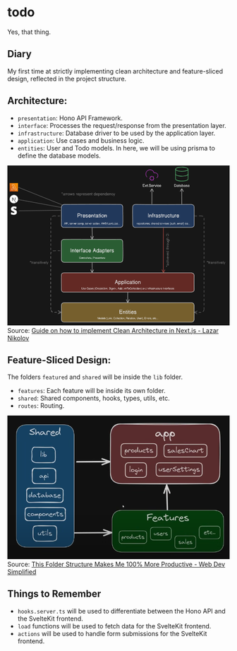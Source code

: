 # todo

Yes, that thing.

## Diary

My first time at strictly implementing clean architecture and feature-sliced design, reflected in the project structure.

## Architecture:

- `presentation`: Hono API Framework.
- `interface`: Processes the request/response from the presentation layer.
- `infrastructure`: Database driver to be used by the application layer.
- `application`: Use cases and business logic.
- `entities`: User and Todo models. In here, we will be using prisma to define the database models.

![clean architecture](./static/clean-architecture.png)
Source: [Guide on how to implement Clean Architecture in Next.js - Lazar Nikolov](https://www.youtube.com/watch?v=jJVAla0dWJo)

## Feature-Sliced Design:

The folders `featured` and `shared` will be inside the `lib` folder.

- `features`: Each feature will be inside its own folder.
- `shared`: Shared components, hooks, types, utils, etc.
- `routes`: Routing.

![feature-sliced design](./static/feature-sliced-design.png)
Source: [This Folder Structure Makes Me 100% More Productive - Web Dev Simplified](https://www.youtube.com/watch?v=xyxrB2Aa7KE)

## Things to Remember

- `hooks.server.ts` will be used to differentiate between the Hono API and the SvelteKit frontend.
- `load` functions will be used to fetch data for the SvelteKit frontend.
- `actions` will be used to handle form submissions for the SvelteKit frontend.
